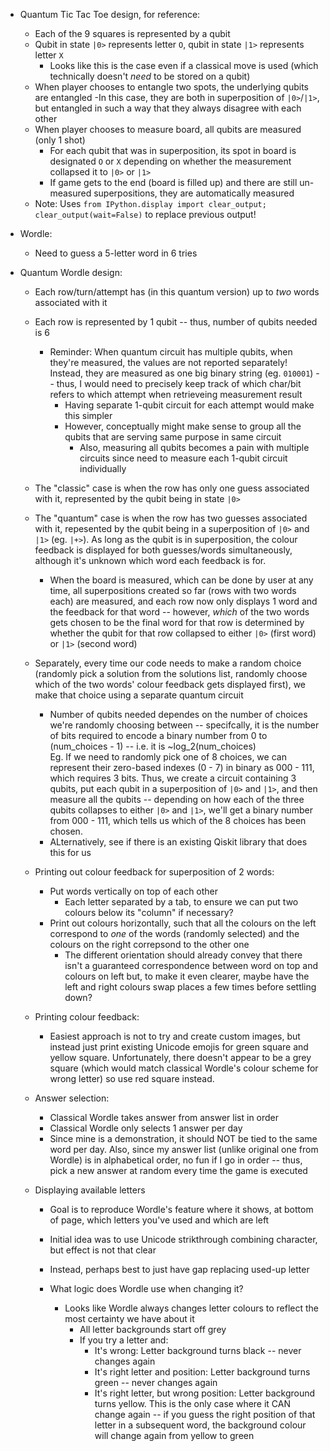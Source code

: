- Quantum Tic Tac Toe design, for reference:
    - Each of the 9 squares is represented by a qubit
    - Qubit in state `|0>` represents letter `O`, qubit in state `|1>` represents letter `X`
        - Looks like this is the case even if a classical move is used (which technically doesn't *need* to be stored on a qubit)
    - When player chooses to entangle two spots, the underlying qubits are entangled
        -In this case, they are both in superposition of `|0>`/`|1>`, but entangled in such a way that they always disagree with each other
    - When player chooses to measure board, all qubits are measured (only 1 shot)
        - For each qubit that was in superposition, its spot in board is designated `O` or `X` depending on whether the measurement collapsed it to `|0>` or `|1>`
        - If game gets to the end (board is filled up) and there are still un-measured superpositions, they are automatically measured
    - Note: Uses `from IPython.display import clear_output; clear_output(wait=False)` to replace previous output!

- Wordle:
    - Need to guess a 5-letter word in 6 tries

- Quantum Wordle design:
    - Each row/turn/attempt has (in this quantum version) up to *two* words associated with it
    - Each row is represented by 1 qubit -- thus, number of qubits needed is 6
        - Reminder: When quantum circuit has multiple qubits, when they're measured, the values are not reported separately! Instead, they are measured as one big binary string (eg. `010001`) -- thus, I would need to precisely keep track of which char/bit refers to which attempt when retrieveing measurement result
            - Having separate 1-qubit circuit for each attempt would make this simpler
            - However, conceptually might make sense to group all the qubits that are serving same purpose in same circuit
                - Also, measuring all qubits becomes a pain with multiple circuits since need to measure each 1-qubit circuit individually
    - The "classic" case is when the row has only one guess associated with it, represented by the qubit being in state `|0>`
    - The "quantum" case is when the row has two guesses associated with it, repesented by the qubit being in a superposition of `|0>` and `|1>` (eg. `|+>`). As long as the qubit is in superposition, the colour feedback is displayed for both guesses/words simultaneously, although it's unknown which word each feedback is for.
        - When the board is measured, which can be done by user at any time, all superpositions created so far (rows with two words each) are measured, and each row now only displays 1 word and the feedback for that word -- however, *which* of the two words gets chosen to be the final word for that row is determined by whether the qubit for that row collapsed to either `|0>` (first word) or `|1>` (second word)

    - Separately, every time our code needs to make a random choice (randomly pick a solution from the solutions list, randomly choose which of the two words' colour feedback gets displayed first), we make that choice using a separate quantum circuit
        - Number of qubits needed dependes on the number of choices we're randomly choosing between -- specifcally, it is the number of bits required to encode a binary number from 0 to (num_choices - 1) -- i.e. it is ~log_2(num_choices)  
        Eg. If we need to randomly pick one of 8 choices, we can represent their zero-based indexes (0 - 7) in binary as 000 - 111, which requires 3 bits. Thus, we create a circuit containing 3 qubits, put each qubit in a superposition of `|0>` and `|1>`, and then measure all the qubits -- depending on how each of the three qubits collapses to either `|0>` and `|1>`, we'll get a binary number from 000 - 111, which tells us which of the 8 choices has been chosen.
        - ALternatively, see if there is an existing Qiskit library that does this for us
    
    - Printing out colour feedback for superposition of 2 words:
        - Put words vertically on top of each other
            - Each letter separated by a tab, to ensure we can put two colours below its "column" if necessary?
        - Print out colours horizontally, such that all the colours on the left correspond to *one* of the words (randomly selected) and the colours on the right correpsond to the other one
            - The different orientation should already convey that there isn't a guaranteed correspondence between word on top and colours on left but, to make it even clearer, maybe have the left and right colours swap places a few times before settling down?
    - Printing colour feedback:
        - Easiest approach is not to try and create custom images, but instead just print existing Unicode emojis for green square and yellow square. Unfortunately, there doesn't appear to be a grey square (which would match classical Wordle's colour scheme for wrong letter) so use red square instead.

    - Answer selection:
        - Classical Wordle takes answer from answer list in order
        - Classical Wordle only selects 1 answer per day
        - Since mine is a demonstration, it should NOT be tied to the same word per day. Also, since my answer list (unlike original one from Wordle) is in alphabetical order, no fun if I go in order -- thus, pick a new answer at random every time the game is executed

    - Displaying available letters
        - Goal is to reproduce Wordle's feature where it shows, at bottom of page, which letters you've used and which are left
        - Initial idea was to use Unicode strikthrough combining character, but effect is not that clear
        - Instead, perhaps best to just have gap replacing used-up letter
        
        - What logic does Wordle use when changing it?
            - Looks like Wordle always changes letter colours to reflect the most certainty we have about it
                - All letter backgrounds start off grey
                - If you try a letter and:
                    - It's wrong: Letter background turns black -- never changes again
                    - It's right letter and position: Letter background turns green -- never changes again
                    - It's right letter, but wrong position: Letter background turns yellow. This is the only case where it CAN change again -- if you guess the right position of that letter in a subsequent word, the background colour will change again from yellow to green
